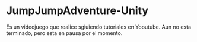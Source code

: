 # JumpJumpAdventure-Unity

Es un videojuego que realice sgiuiendo tutoriales en Yooutube. Aun no esta terminado, pero esta en pausa por el momento.